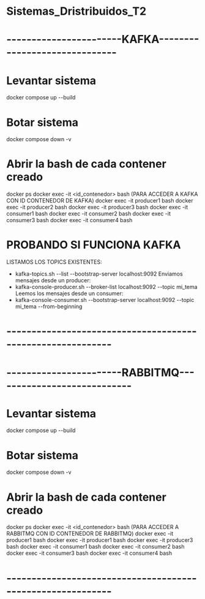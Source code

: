 # Sistemas_Dristribuidos_T2

# -----------------------KAFKA------------------------------
# Levantar sistema
docker compose up --build 
# Botar sistema
docker compose down -v

# Abrir la bash de cada contener creado
docker ps
docker exec -it <id_contenedor> bash (PARA ACCEDER A KAFKA CON ID CONTENEDOR DE KAFKA)
docker exec -it producer1 bash
docker exec -it producer2 bash
docker exec -it producer3 bash
docker exec -it consumer1 bash
docker exec -it consumer2 bash
docker exec -it consumer3 bash
docker exec -it consumer4 bash


# PROBANDO SI FUNCIONA KAFKA
LISTAMOS LOS TOPICS EXISTENTES:
- kafka-topics.sh --list --bootstrap-server localhost:9092
Enviamos mensajes desde un producer:
- kafka-console-producer.sh --broker-list localhost:9092 --topic mi_tema
Leemos los mensajes desde un consumer:
- kafka-console-consumer.sh --bootstrap-server localhost:9092 --topic mi_tema --from-beginning

# -----------------------------------------------------------
# -----------------------RABBITMQ----------------------------
# Levantar sistema
docker compose up --build 
# Botar sistema
docker compose down -v

# Abrir la bash de cada contener creado
docker ps
docker exec -it <id_contenedor> bash (PARA ACCEDER A RABBITMQ CON ID CONTENEDOR DE RABBITMQ)
docker exec -it producer1 bash
docker exec -it producer1 bash
docker exec -it producer3 bash
docker exec -it consumer1 bash
docker exec -it consumer2 bash
docker exec -it consumer3 bash
docker exec -it consumer4 bash
# -----------------------------------------------------------